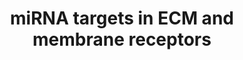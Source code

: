 ---
annotations:
- type: Pathway Ontology
  value: regulatory pathway
- type: Pathway Ontology
  value: cell-extracellular matrix signaling pathway
authors:
- Khanspers
- Fehrhart
- MaintBot
- Elisa
- Mkutmon
- Susan
description: Based on the KEGG ECM-receptor interactions pathway (hsa04512), a depiction
  a plausible mechanism, where miRNAs regulate components of both extracellular matrix
  (top panel) and transmembrane receptors (bottom panel) to mediate cell-to-cell communications.   Proteins
  on this pathway have targeted assays available via the [https://assays.cancer.gov/available_assays?wp_id=WP2911
  CPTAC Assay Portal].
last-edited: 2022-01-11
organisms:
- Homo sapiens
redirect_from:
- /index.php/Pathway:WP2911
- /instance/WP2911
schema-jsonld:
- '@context': https://schema.org/
  '@id': https://wikipathways.github.io/pathways/WP2911.html
  '@type': Dataset
  creator:
    '@type': Organization
    name: WikiPathways
  description: Based on the KEGG ECM-receptor interactions pathway (hsa04512), a depiction
    a plausible mechanism, where miRNAs regulate components of both extracellular
    matrix (top panel) and transmembrane receptors (bottom panel) to mediate cell-to-cell
    communications.   Proteins on this pathway have targeted assays available via
    the [https://assays.cancer.gov/available_assays?wp_id=WP2911 CPTAC Assay Portal].
  keywords:
  - COL6A2
  - mir-141-5p
  - LAMA4
  - mir548d-2
  - SDC2
  - mir-15b-3p
  - mir-200b-3p
  - ITGB6
  - mir-148b-3p
  - mir-30b-5p
  - ITGA11
  - mir-200a-5p
  - LAMC1
  - mir-29c-5p
  - mir-200c-5p
  - THBS2
  - mir-25-3p
  - mir-30c-1
  - COL4A2
  - COL5A3
  - THBS1
  - mir-30e-5p
  - mir-200c-3p
  - mir-548d-1
  - COL6A1
  - ITGB5
  - TNXB
  - COL6A3
  - mir-200b-5p
  - mir-532-5p
  - COL1A2
  - mir-92a-1
  - COL3A1
  - COL5A1
  - FN1
  - LAMB2
  - ITGA1
  - mir-30c-2
  - mir-219-1-3p
  - mir-30d-3p
  - MIR7-1
  - mir-107
  - COL4A1
  - mir-141-3p
  - mir-429
  - COL5A2
  - MIR92A2
  - mir-589-5p
  license: CC0
  name: miRNA targets in ECM and membrane receptors
seo: CreativeWork
title: miRNA targets in ECM and membrane receptors
wpid: WP2911
---
